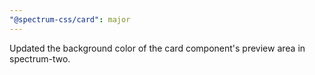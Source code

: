 ```yaml
---
"@spectrum-css/card": major
---
```


Updated the background color of the card component's preview area in spectrum-two.
